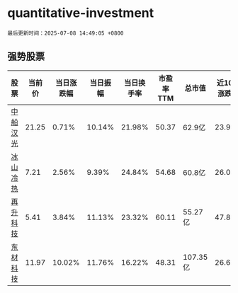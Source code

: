 # quantitative-investment

`最后更新时间：2025-07-08 14:49:05 +0800`

## 强势股票

|股票|当前价|当日涨跌幅|当日振幅|当日换手率|市盈率TTM|总市值|近10日涨跌幅|
|----|----|----|----|----|----|----|----|
|[中船汉光](https://xueqiu.com/S/SZ300847)|21.25|0.71%|10.14%|21.98%|50.37|62.9亿|23.91%|
|[冰山冷热](https://xueqiu.com/S/SZ000530)|7.21|2.56%|9.39%|24.84%|54.68|60.8亿|26.05%|
|[再升科技](https://xueqiu.com/S/SH603601)|5.41|3.84%|11.13%|23.32%|60.11|55.27亿|47.81%|
|[东材科技](https://xueqiu.com/S/SH601208)|11.97|10.02%|11.76%|16.22%|48.31|107.35亿|26.67%|
